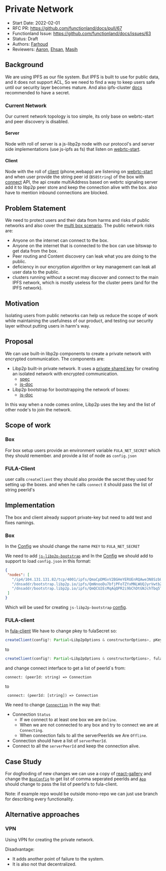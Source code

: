 # Private Network

- Start Date: 2022-02-01
- RFC PR: https://github.com/functionland/docs/pull/67
- Functionland Issue: https://github.com/functionland/docs/issues/63
- Status: Draft
- Authors: [Farhoud](https://github.com/farhoud)
- Reviewers: [Aaron](https://github.com/gitaaron), [Ehsan](https://github.com/ehsan6sha), [Masih](https://github.com/orgs/functionland/people/masih)


## Background
We are using IPFS as our file system. But IPFS is built to use for public data, and it does not support ACL,
So we need to find a way to keep users safe until our security layer becomes mature. And also ipfs-cluster [docs](https://cluster.ipfs.io/documentation/guides/security/#ports-overview) recommended to have a secret.

### Current Network
Our current network topology is too simple, its only base on webrtc-start and peer discovery is disabled.
#### Server
Node with roll of server is a js-libp2p node with our protocol's and server side implementations (use js-ipfs as fs) that listen on [webrtc-start](https://github.com/functionland/fula/blob/main/libraries/fula-client/src/config.ts).

#### Client
Node with the roll of [client](https://github.com/functionland/fula/tree/main/libraries/fula-client) (phone,webapp) are listening on [webrtc-start](https://github.com/functionland/fula/blob/main/libraries/fula-client/src/config.ts) and when user provide the string peer id (`B58String`) of the box with [connect](https://docs.fx.land/api/client-instance#connect-to-box) API, the api create multiAddress based on webrtc signaling server add it to libp2p peer store and keep the connection alive with the box.
also have to mention inbound connections are blocked.


## Problem Statement
We need to protect users and their data from harms and risks of public networks and also cover the [multi box scenario](https://github.com/functionland/docs/issues/58).
The public network risks are:
- Anyone on the internet can connect to the box.
- Anyone on the internet that is connected to the box can use bitswap to get data from the box.
- Peer routing and Content discovery can leak what you are doing to the public.
- deficiency in our encryption algorithm or key management can leak all user data to the public.
- clusters running without a secret may discover and connect to the main IPFS network, which is mostly useless for the cluster peers (and for the IPFS network).

## Motivation
Isolating users from public networks can help us reduce the scope of work while maintaining the usefulness of our product, and testing our security layer without putting users in harm's way.

## Proposal
We can use built-in libp2p components to create a private network with encrypted communication.
The components are:
- Libp2p built-in private network. It uses a [private shared key](https://github.com/libp2p/js-libp2p/tree/master/src/pnet#private-shared-keys) for creating an isolated network with encrypted communication.
  - [spec](https://github.com/libp2p/specs/blob/master/pnet/Private-Networks-PSK-V1.md)
  - [js-doc](https://github.com/libp2p/js-libp2p/tree/master/src/pnet)
- Libp2p bootstrap for bootstrapping the network of boxes:
  - [js-doc](https://github.com/libp2p/js-libp2p-bootstrap)

In this way when a node comes online, Libp2p uses the key and the list of other node's to join the network.

## Scope of work
### Box
For box setup users provide an environment variable `FULA_NET_SECRET` which they should remember. and provide a list of node as `config.json`

### FULA-Client
user calls `createClient` they should also provide the secret they used for setting up the boxes. and when he calls `connect` it should pass the list of string peerId's


## Implementation
The box and client already support private-key but need to add test and fixes namings.
### Box
In the [Config](https://github.com/functionland/fula/blob/main/apps/box/src/config.ts) we should change the name `PKEY` to `FULA_NET_SECRET`

We need to add [`js-libp2p-bootstrap`](https://github.com/libp2p/js-libp2p-bootstrap)  and
In the [Config](https://github.com/functionland/fula/blob/main/apps/box/src/config.ts) we should add to support to load `config.json` in this format:

```json
{
 "nodes": [
   "/ip4/104.131.131.82/tcp/4001/ipfs/QmaCpDMGvV2BGHeYERUEnRQAwe3N8SzbUtfsmvsqQLuvuJ",
   "/dnsaddr/bootstrap.libp2p.io/ipfs/QmNnooDu7bfjPFoTZYxMNLWUQJyrVwtbZg5gBMjTezGAJN",
   "/dnsaddr/bootstrap.libp2p.io/ipfs/QmQCU2EcMqAqQPR2i9bChDtGNJchTbq5TbXJJ16u19uLTa"
 ]
}
```
Which will be used for creating `js-libp2p-bootstrap` [config](https://github.com/libp2p/js-libp2p-bootstrap).


### FULA-client
In [fula-client](https://github.com/functionland/fula/blob/main/libraries/fula-client/src/index.ts) We have to change pkey to fulaSecret so:
```ts
createClient(config?: Partial<Libp2pOptions & constructorOptions>, pKey = undefined): Promise<Fula>
```
to
```ts
createClient(config?: Partial<Libp2pOptions & constructorOptions>, fulaSecret = undefined): Promise<Fula>
```
and change connect interface to get a list of peerId`s from:
```
connect: (peerId: string) => Connection
```
to
```
 connect: (peerId: [string]) => Connection
```

We need to change [`Connection`](https://github.com/functionland/fula/blob/main/libraries/fula-client/src/connection.ts) in the way that:
- Connection `Status`
  - If we connect to at least one box we are `Online`.
  - When we are not connected to any box and try to connect we are at `Connecting`.
  - When connection fails to all the serverPeerIds we Are `Offline`.
- Connection should have a list of `serverPeerId`.
- Connect to all the `serverPeerId` and keep the connection alive.



## Case Study
For dogfooding of new changes we can use a copy of [react-gallery](https://github.com/functionland/fula/tree/main/examples/react-gallery) and change
the [`BoxConfig`](https://github.com/functionland/fula/blob/main/examples/react-gallery/src/components/BoxConfig.jsx)
to get list of comma seperated peerIds and [`App`](https://github.com/functionland/fula/blob/main/examples/react-gallery/src/App.js) should change to pass the list of peerId's to fula-client.

Note: if example repo would be outside mono-repo we can just use branch for describing every functionality.


## Alternative approaches
### VPN
Using VPN for creating the private network.

Disadvantage:
- It adds another point of failure to the system.
- It is also not that decentralized.






